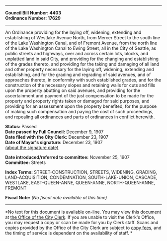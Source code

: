 * * * * *  
  
**Council Bill Number: [](#h0)[](#h2)4403**   
**Ordinance Number: 17629**  
  
* * * * *  
  
An Ordinance providing for the laying off, widening, extending and establishing of Westlake Avenue North, from Mercer Street to the south line of the Lake Washington Canal, and of Fremont Avenue, from the north line of the Lake Washington Canal to Ewing Street, all in the City of Seattle, as public streets and highways, over and across certain lots, blocks, and unplatted land in said City, and providing for the changing and establishing of the grades thereto, and providing for the taking and damaging of all land and other property necessary for the laying off, widening, extending and establishing, and for the grading and regrading of said avenues, and of approaches thereto, in conformity with such established grades, and for the construction of the necessary slopes and retaining walls for cuts and fills upon the property abutting on said avenues, and providing for the ascertainment and payment of the just compensation to be made for the property and property rights taken or damaged for said purposes, and providing for an assessment upon the property benefited, for the purpose of making such compensation and paying the cost of such proceedings, and repealing all ordinances and parts of ordinances in conflict herewith.  
  
**Status:** Passed   
**Date passed by Full Council:** December 9, 1907   
**Date filed with the City Clerk:** December 23, 1907   
**Date of Mayor's signature:** December 23, 1907   
[(about the signature date)](/~public/approvaldate.htm)   
  
  
**Date introduced/referred to committee:** November 25, 1907   
**Committee:** Streets   
  
**Index Terms:** STREET-CONSTRUCTION, STREETS, WIDENING, GRADING, LAND-ACQUISITION, CONDEMNATION, SOUTH-LAKE-UNION, CASCADE, WESTLAKE, EAST-QUEEN-ANNE, QUEEN-ANNE, NORTH-QUEEN-ANNE, FREMONT  
  
**Fiscal Note:** *(No fiscal note available at this time)*  
  
* * * * *  
  
*No text for this document is available on-line. You may view this document at [the Office of the City Clerk](http://www.seattle.gov/leg/clerk/contactUs.htm). If you are unable to visit the Clerk's Office, you may request a copy or scan be made for you by Clerk staff. Scans and copies provided by the Office of the City Clerk are subject to [copy fees](http://clerk.seattle.gov/~public/clerkfees.htm), and the timing of service is dependent on the availability of staff. *  
  
  
